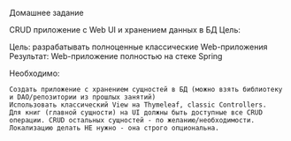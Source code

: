 Домашнее задание

CRUD приложение с Web UI и хранением данных в БД
Цель:

Цель: разрабатывать полноценные классические Web-приложения Результат: Web-приложение полностью на стеке Spring

Необходимо:

    Создать приложение с хранением сущностей в БД (можно взять библиотеку и DAO/репозитории из прошлых занятий)
    Использовать классический View на Thymeleaf, classic Controllers.
    Для книг (главной сущности) на UI должны быть доступные все CRUD операции. CRUD остальных сущностей - по желанию/необходимости.
    Локализацию делать НЕ нужно - она строго опциональна.
